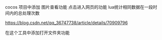 cocos 项目中添加 图片查看功能
点击进入网页的功能
lua统计相同数据在一段时间内的总处理次数

https://blog.csdn.net/qq_36747738/article/details/70909796

在这个工具中添加打开文件夹功能